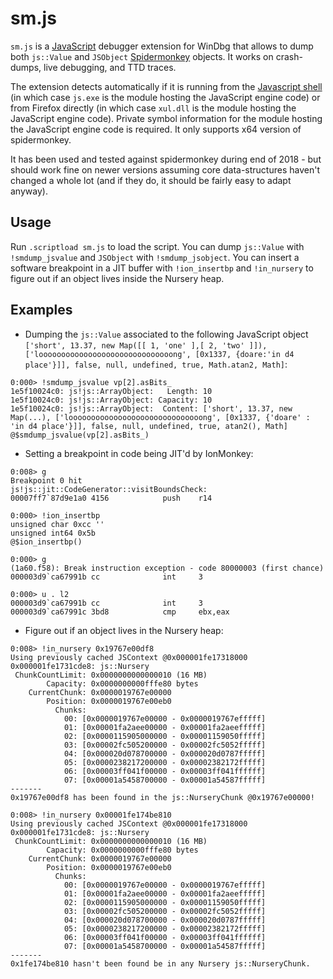 # sm.js

`sm.js` is a [JavaScript](https://docs.microsoft.com/en-us/windows-hardware/drivers/debugger/javascript-debugger-scripting) debugger extension for WinDbg that allows to dump both `js::Value` and `JSObject` [Spidermonkey](https://github.com/mozilla/gecko-dev/tree/master/js) objects. It works on crash-dumps, live debugging, and TTD traces.

The extension detects automatically if it is running from the [Javascript shell](https://github.com/mozilla/gecko-dev/tree/master/js/src/shell) (in which case `js.exe` is the module hosting the JavaScript engine code) or from Firefox directly (in which case `xul.dll` is the module hosting the JavaScript engine code). Private symbol information for the module hosting the JavaScript engine code is required. It only supports x64 version of spidermonkey.

It has been used and tested against spidermonkey during end of 2018 - but should work fine on newer versions assuming core data-structures haven't changed a whole lot (and if they do, it should be fairly easy to adapt anyway).

## Usage

Run `.scriptload sm.js` to load the script. You can dump `js::Value` with `!smdump_jsvalue` and `JSObject` with `!smdump_jsobject`. You can insert a software breakpoint in a JIT buffer with `!ion_insertbp` and `!in_nursery` to figure out if an object lives inside the Nursery heap.

## Examples

* Dumping the `js::Value` associated to the following JavaScript object `['short', 13.37, new Map([[ 1, 'one' ],[ 2, 'two' ]]), ['loooooooooooooooooooooooooooooong', [0x1337, {doare:'in d4 place'}]], false, null, undefined, true, Math.atan2, Math]`:

```text
0:000> !smdump_jsvalue vp[2].asBits_
1e5f10024c0: js!js::ArrayObject:   Length: 10
1e5f10024c0: js!js::ArrayObject: Capacity: 10
1e5f10024c0: js!js::ArrayObject:  Content: ['short', 13.37, new Map(...), ['loooooooooooooooooooooooooooooong', [0x1337, {'doare' : 'in d4 place'}]], false, null, undefined, true, atan2(), Math]
@$smdump_jsvalue(vp[2].asBits_)
```

* Setting a breakpoint in code being JIT'd by IonMonkey:

```text
0:008> g
Breakpoint 0 hit
js!js::jit::CodeGenerator::visitBoundsCheck:
00007ff7`87d9e1a0 4156            push    r14

0:000> !ion_insertbp
unsigned char 0xcc ''
unsigned int64 0x5b
@$ion_insertbp()

0:000> g
(1a60.f58): Break instruction exception - code 80000003 (first chance)
000003d9`ca67991b cc              int     3

0:000> u . l2
000003d9`ca67991b cc              int     3
000003d9`ca67991c 3bd8            cmp     ebx,eax
```

* Figure out if an object lives in the Nursery heap:

```text
0:008> !in_nursery 0x19767e00df8
Using previously cached JSContext @0x000001fe17318000
0x000001fe1731cde8: js::Nursery
 ChunkCountLimit: 0x0000000000000010 (16 MB)
        Capacity: 0x0000000000fffe80 bytes
    CurrentChunk: 0x0000019767e00000
        Position: 0x0000019767e00eb0
          Chunks:
            00: [0x0000019767e00000 - 0x0000019767efffff]
            01: [0x00001fa2aee00000 - 0x00001fa2aeefffff]
            02: [0x0000115905000000 - 0x00001159050fffff]
            03: [0x00002fc505200000 - 0x00002fc5052fffff]
            04: [0x000020d078700000 - 0x000020d0787fffff]
            05: [0x0000238217200000 - 0x00002382172fffff]
            06: [0x00003ff041f00000 - 0x00003ff041ffffff]
            07: [0x00001a5458700000 - 0x00001a54587fffff]
-------
0x19767e00df8 has been found in the js::NurseryChunk @0x19767e00000!

0:008> !in_nursery 0x00001fe174be810
Using previously cached JSContext @0x000001fe17318000
0x000001fe1731cde8: js::Nursery
 ChunkCountLimit: 0x0000000000000010 (16 MB)
        Capacity: 0x0000000000fffe80 bytes
    CurrentChunk: 0x0000019767e00000
        Position: 0x0000019767e00eb0
          Chunks:
            00: [0x0000019767e00000 - 0x0000019767efffff]
            01: [0x00001fa2aee00000 - 0x00001fa2aeefffff]
            02: [0x0000115905000000 - 0x00001159050fffff]
            03: [0x00002fc505200000 - 0x00002fc5052fffff]
            04: [0x000020d078700000 - 0x000020d0787fffff]
            05: [0x0000238217200000 - 0x00002382172fffff]
            06: [0x00003ff041f00000 - 0x00003ff041ffffff]
            07: [0x00001a5458700000 - 0x00001a54587fffff]
-------
0x1fe174be810 hasn't been found be in any Nursery js::NurseryChunk.
```
